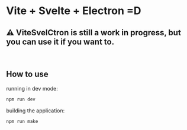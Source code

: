 # Vite + Svelte + Electron =D

## ⚠️ ViteSvelCtron is still a work in progress, but you can use it if you want to.

<br>





## How to use

running in dev mode:
```bash
npm run dev 
```
building the application:
```bash
npm run make